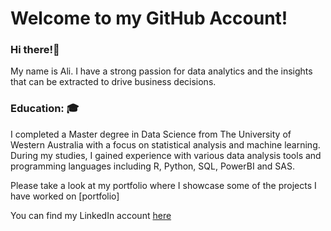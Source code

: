 # Welcome to my GitHub Account!

### Hi there!👋
My name is Ali. I have a strong passion for data analytics and the insights that can be extracted to drive business decisions.

### Education: 🎓
I completed a Master degree in Data Science from The University of Western Australia with a focus on statistical analysis and machine learning. During my studies, I gained experience with various data analysis tools and programming languages including R, Python, SQL, PowerBI and SAS. 


Please take a look at my portfolio where I showcase some of the projects I have worked on [portfolio] 


You can find my LinkedIn account [here](https://www.linkedin.com/in/ali-alhasan-17678318b/)

<!--
**alialhasan1/alialhasan1** is a ✨ _special_ ✨ repository because its `README.md` (this file) appears on your GitHub profile.

Here are some ideas to get you started:

- 🔭 I’m currently working on ...
- 🌱 I’m currently learning ...
- 👯 I’m looking to collaborate on ...
- 🤔 I’m looking for help with ...
- 💬 Ask me about ...
- 📫 How to reach me: ...
- 😄 Pronouns: ...
- ⚡ Fun fact: ...
-->
